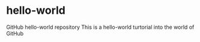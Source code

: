 # hello-world
GitHub hello-world repository
This is a hello-world turtorial into the world of GitHub
